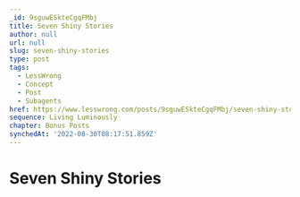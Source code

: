 ```yaml
---
_id: 9sguwESkteCgqFMbj
title: Seven Shiny Stories
author: null
url: null
slug: seven-shiny-stories
type: post
tags:
  - LessWrong
  - Concept
  - Post
  - Subagents
href: https://www.lesswrong.com/posts/9sguwESkteCgqFMbj/seven-shiny-stories
sequence: Living Luminously
chapter: Bonus Posts
synchedAt: '2022-08-30T08:17:51.859Z'
---
```

# Seven Shiny Stories


